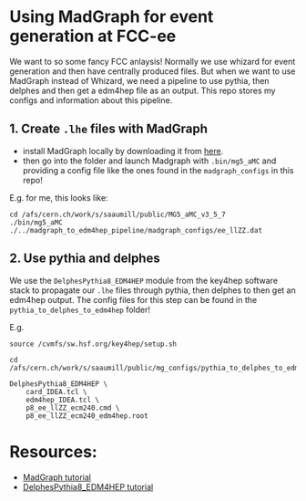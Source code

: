 # Using MadGraph for event generation at FCC-ee

We want to so some fancy FCC anlaysis! Normally we use whizard for event generation and then have centrally produced files. But when we want to use MadGraph instead of Whizard, we need a pipeline to use pythia, then delphes and then get a edm4hep file as an output. This repo stores my configs and information about this pipeline.

## 1. Create `.lhe` files with MadGraph

- install MadGraph locally by downloading it from [here](https://launchpad.net/mg5amcnlo).
- then go into the folder and launch Madgraph with `.bin/mg5_aMC` and providing a config file like the ones found in the `madgraph_configs` in this repo!

E.g. for me, this looks like:

```
cd /afs/cern.ch/work/s/saaumill/public/MG5_aMC_v3_5_7
./bin/mg5_aMC ./../madgraph_to_edm4hep_pipeline/madgraph_configs/ee_llZZ.dat
```


## 2. Use pythia and delphes

We use the `DelphesPythia8_EDM4HEP` module from the key4hep software stack to propagate our `.lhe` files through pythia, then delphes to then get an edm4hep output. The config files for this step can be found in the `pythia_to_delphes_to_edm4hep` folder! 

E.g.

```
source /cvmfs/sw.hsf.org/key4hep/setup.sh 

cd /afs/cern.ch/work/s/saaumill/public/mg_configs/pythia_to_delphes_to_edm4hep

DelphesPythia8_EDM4HEP \
	card_IDEA.tcl \
	edm4hep_IDEA.tcl \
	p8_ee_llZZ_ecm240.cmd \
	p8_ee_llZZ_ecm240_edm4hep.root 

```

# Resources: 
- [MadGraph tutorial](https://twiki.cern.ch/twiki/bin/view/CMSPublic/MadgraphTutorial)
- [DelphesPythia8_EDM4HEP tutorial](https://github.com/HEP-FCC/fcc-tutorials/blob/main/fast-sim-and-analysis/k4simdelphes/doc/starterkit/FccFastSimDelphes/Readme.md)